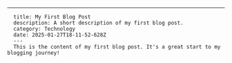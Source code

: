 ---
      title: My First Blog Post
      description: A short description of my first blog post.
      category: Technology
      date: 2025-01-27T18-11-52-628Z
      ---
      This is the content of my first blog post. It's a great start to my blogging journey!